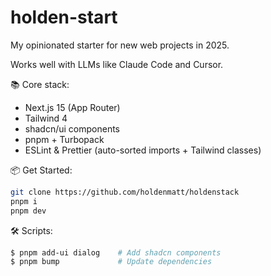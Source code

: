 # holden-start

My opinionated starter for new web projects in 2025.

Works well with LLMs like Claude Code and Cursor.

📚 Core stack:
- Next.js 15 (App Router)
- Tailwind 4
- shadcn/ui components
- pnpm + Turbopack
- ESLint & Prettier (auto-sorted imports + Tailwind classes)

📦 Get Started:
```bash
git clone https://github.com/holdenmatt/holdenstack
pnpm i
pnpm dev
```

🛠️  Scripts:
```bash
$ pnpm add-ui dialog    # Add shadcn components
$ pnpm bump             # Update dependencies
```
